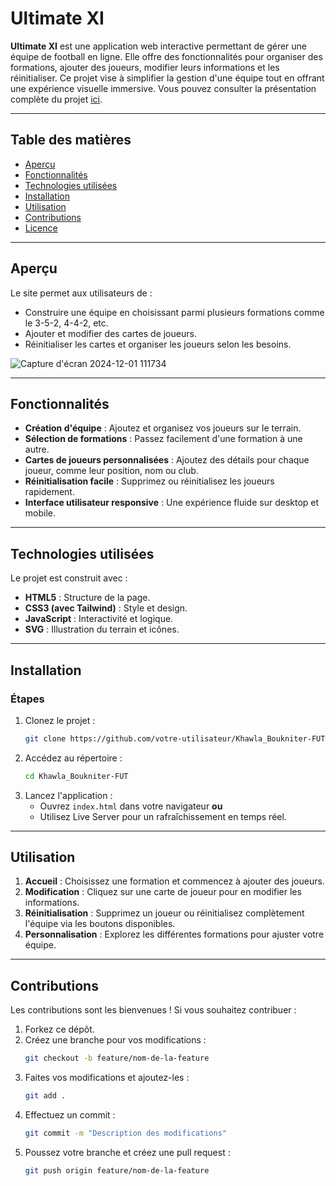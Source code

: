 # Ultimate XI

**Ultimate XI** est une application web interactive permettant de gérer une équipe de football en ligne. Elle offre des fonctionnalités pour organiser des formations, ajouter des joueurs, modifier leurs informations et les réinitialiser. Ce projet vise à simplifier la gestion d'une équipe tout en offrant une expérience visuelle immersive. Vous pouvez consulter la présentation complète du projet [ici](https://www.canva.com/design/DAGX3jw6EVw/TZYpDAh6W6bytHzPLYlFIQ/edit?utm_content=DAGX3jw6EVw&utm_campaign=designshare&utm_medium=link2&utm_source=sharebutton).

---

## Table des matières
- [Aperçu](#aperçu)
- [Fonctionnalités](#fonctionnalités)
- [Technologies utilisées](#technologies-utilisées)
- [Installation](#installation)
- [Utilisation](#utilisation)
- [Contributions](#contributions)
- [Licence](#licence)

---

## Aperçu
Le site permet aux utilisateurs de :
- Construire une équipe en choisissant parmi plusieurs formations comme le 3-5-2, 4-4-2, etc.
- Ajouter et modifier des cartes de joueurs.
- Réinitialiser les cartes et organiser les joueurs selon les besoins.

![Capture d'écran 2024-12-01 111734](https://github.com/user-attachments/assets/48792bfb-2519-45ca-a75d-e6b1b8b6175e)


---

## Fonctionnalités
- **Création d'équipe** : Ajoutez et organisez vos joueurs sur le terrain.
- **Sélection de formations** : Passez facilement d'une formation à une autre.
- **Cartes de joueurs personnalisées** : Ajoutez des détails pour chaque joueur, comme leur position, nom ou club.
- **Réinitialisation facile** : Supprimez ou réinitialisez les joueurs rapidement.
- **Interface utilisateur responsive** : Une expérience fluide sur desktop et mobile.

---

## Technologies utilisées
Le projet est construit avec :
- **HTML5** : Structure de la page.
- **CSS3 (avec Tailwind)** : Style et design.
- **JavaScript** : Interactivité et logique.
- **SVG** : Illustration du terrain et icônes.

---

## Installation

### Étapes
1. Clonez le projet :
    ```bash
    git clone https://github.com/votre-utilisateur/Khawla_Boukniter-FUT.git
    ```
2. Accédez au répertoire :
    ```bash
    cd Khawla_Boukniter-FUT
    ```
3. Lancez l'application :
    - Ouvrez `index.html` dans votre navigateur **ou**
    - Utilisez Live Server pour un rafraîchissement en temps réel.

---

## Utilisation
1. **Accueil** : Choisissez une formation et commencez à ajouter des joueurs.
2. **Modification** : Cliquez sur une carte de joueur pour en modifier les informations.
3. **Réinitialisation** : Supprimez un joueur ou réinitialisez complètement l'équipe via les boutons disponibles.
4. **Personnalisation** : Explorez les différentes formations pour ajuster votre équipe.

---

## Contributions
Les contributions sont les bienvenues ! Si vous souhaitez contribuer :
1. Forkez ce dépôt.
2. Créez une branche pour vos modifications :
    ```bash
    git checkout -b feature/nom-de-la-feature
    ```
3. Faites vos modifications et ajoutez-les :
    ```bash
    git add .
    ```
4. Effectuez un commit :
    ```bash
    git commit -m "Description des modifications"
    ```
5. Poussez votre branche et créez une pull request :
    ```bash
    git push origin feature/nom-de-la-feature
    ```
